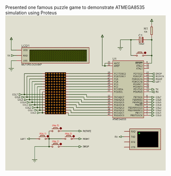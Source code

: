Presented one famous puzzle game to demonstrate ATMEGA8535 simulation using Proteus
![sample](https://github.com/Cudrea/t-game/blob/assets/Record_18-04-10-42313.gif)